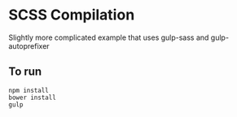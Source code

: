 # SCSS Compilation

Slightly more complicated example that uses gulp-sass and gulp-autoprefixer

## To run

```
npm install
bower install
gulp
```
